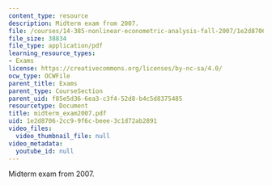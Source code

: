 ```yaml
---
content_type: resource
description: Midterm exam from 2007.
file: /courses/14-385-nonlinear-econometric-analysis-fall-2007/1e2d87062cc99f6cbeee3c1d72ab2891_midterm_exam2007.pdf
file_size: 38834
file_type: application/pdf
learning_resource_types:
- Exams
license: https://creativecommons.org/licenses/by-nc-sa/4.0/
ocw_type: OCWFile
parent_title: Exams
parent_type: CourseSection
parent_uid: f85e5d36-6ea3-c3f4-52d8-b4c5d8375485
resourcetype: Document
title: midterm_exam2007.pdf
uid: 1e2d8706-2cc9-9f6c-beee-3c1d72ab2891
video_files:
  video_thumbnail_file: null
video_metadata:
  youtube_id: null
---
```

Midterm exam from 2007.